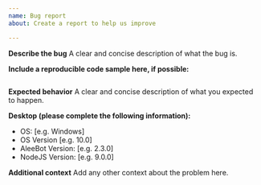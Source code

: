 ```yaml
---
name: Bug report
about: Create a report to help us improve

---
```


**Describe the bug**
A clear and concise description of what the bug is.

**Include a reproducible code sample here, if possible:**
```js

```

**Expected behavior**
A clear and concise description of what you expected to happen.

**Desktop (please complete the following information):**
 - OS: [e.g. Windows]
 - OS Version [e.g. 10.0]
 - AleeBot Version: [e.g. 2.3.0]
 - NodeJS Version: [e.g. 9.0.0]

**Additional context**
Add any other context about the problem here.
